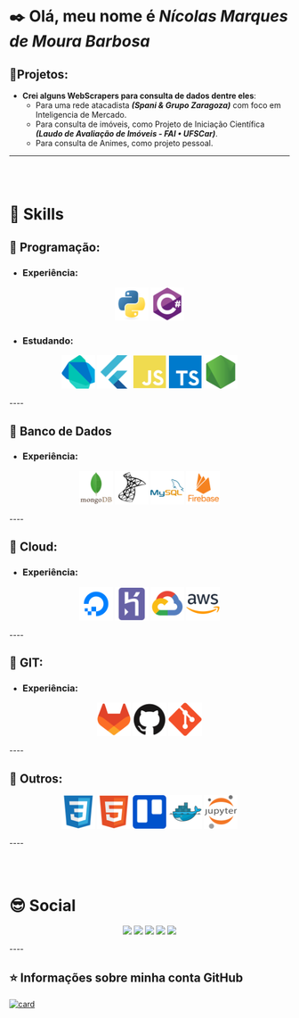 # :black_nib: Olá, meu nome é ***Nícolas Marques de Moura Barbosa***
## :file_folder:<strong>Projetos</strong>:
  - **Crei alguns WebScrapers para consulta de dados dentre eles**:
    - Para uma rede atacadista ***(Spani & Grupo Zaragoza)*** com foco em Inteligencia de Mercado.
    - Para consulta de imóveis, como Projeto de Iniciação Científica ***(Laudo de Avaliação de Imóveis - FAI • UFSCar)***.
    - Para consulta de Animes, como projeto pessoal.
----


<br><br/>

# :open_file_folder: Skills
## :pushpin: Programação:
- ### Experiência:

<p align="center">
    <img height="60" src="https://raw.githubusercontent.com/devicons/devicon/master/icons/python/python-original.svg" alt="Python"/>
    <img height="60" src="https://raw.githubusercontent.com/devicons/devicon/master/icons/csharp/csharp-original.svg" alt="CSharp"/>
</p>

- ### Estudando:

<p align="center">
    <img height="60" src="https://raw.githubusercontent.com/devicons/devicon/master/icons/dart/dart-original.svg" alt="Dart"/>
    <img height="60" src="https://raw.githubusercontent.com/devicons/devicon/master/icons/flutter/flutter-original.svg" alt="Flutter"/>
    <img height="60" src="https://raw.githubusercontent.com/devicons/devicon/master/icons/javascript/javascript-plain.svg" alt="JavaScript"/>
    <img height="60" src="https://raw.githubusercontent.com/devicons/devicon/master/icons/typescript/typescript-plain.svg" alt="TypeScript"/>
    <img height="60" src="https://raw.githubusercontent.com/devicons/devicon/master/icons/nodejs/nodejs-original.svg" alt="NodeJS"/>
</p>
----


## :pushpin: Banco de Dados
- ### Experiência:

<p align="center">
    <img height="60" src="https://raw.githubusercontent.com/devicons/devicon/master/icons/mongodb/mongodb-original-wordmark.svg" alt="MongoDB"/>
    <img height="60" src="https://raw.githubusercontent.com/devicons/devicon/master/icons/microsoftsqlserver/microsoftsqlserver-plain.svg" alt="SQL Server"/>
    <img height="60" src="https://raw.githubusercontent.com/devicons/devicon/master/icons/mysql/mysql-original-wordmark.svg" alt="MySQL"/>
    <img height="60" src="https://raw.githubusercontent.com/devicons/devicon/master/icons/firebase/firebase-plain-wordmark.svg" alt="Firebase"/>
</p>
----


## :pushpin: Cloud:
- ### Experiência:

<p align="center">
    <img height="60" src="https://raw.githubusercontent.com/devicons/devicon/master/icons/digitalocean/digitalocean-original.svg" alt="DigitalOcean"/>
    <img height="60" src="https://raw.githubusercontent.com/devicons/devicon/master/icons/heroku/heroku-plain.svg" alt="Heroku"/>
    <img height="60" src="https://raw.githubusercontent.com/devicons/devicon/master/icons/googlecloud/googlecloud-original.svg" alt="GoogleCloud"/>
    <img height="60" src="https://raw.githubusercontent.com/devicons/devicon/master/icons/amazonwebservices/amazonwebservices-original.svg" alt="AWS"/>
</p>
----


## :pushpin: GIT:

- ### Experiência:
<p align="center">
    <img height="60" src="https://raw.githubusercontent.com/devicons/devicon/master/icons/gitlab/gitlab-original.svg" alt="GitLab"/>
    <img height="60" src="https://raw.githubusercontent.com/devicons/devicon/master/icons/github/github-original.svg" alt="GitHub"/>
    <img height="60" src="https://raw.githubusercontent.com/devicons/devicon/master/icons/git/git-original.svg" alt="Git"/>
</p>
----


## :pushpin: Outros:

<p align="center">
    <img height="60" src="https://github.com/devicons/devicon/blob/master/icons/css3/css3-original.svg" alt="CSS3"/>
    <img height="60" src="https://raw.githubusercontent.com/devicons/devicon/master/icons/html5/html5-original.svg" alt="HTML5"/>
    <img height="60" src="https://raw.githubusercontent.com/devicons/devicon/master/icons/trello/trello-plain.svg" alt="Trello"/>
    <img height="60" src="https://raw.githubusercontent.com/devicons/devicon/master/icons/docker/docker-original.svg" alt="Docker"/>
    <img height="60" src="https://raw.githubusercontent.com/devicons/devicon/master/icons/jupyter/jupyter-original-wordmark.svg" alt="JupyterNotebook"/>
</p>
----


<br><br/>
# :sunglasses: Social
<p align="center">
  <a target="_blank"href="mailto:nikorasu.mmb@gmail.com" alt="GMAIL">
  <img src="https://img.shields.io/badge/-nicolas.mmb@hotmail.com-0072c6?style=flat-square&labelColor=0072c6&logo=gmail&logoColor=white&link="nikorasu.mmb@gmail.com" /></a>

  <a target="_blank" href="https://www.linkedin.com/in/nicolasmmb/" alt="Linkedin">
  <img src="https://img.shields.io/badge/-nicolasmmb-0e76a8?style=flat-square&logo=Linkedin&logoColor=white"/></a>

  <a target="_blank" href="https://api.whatsapp.com/send?phone=5512991126441&text=Ol%C3%A1!!!%20Sou%20o%20N%C3%ADcolas" alt="WhatsApp">
  <img src="https://img.shields.io/badge/-WhatsApp-25d366?style=flat-square&labelColor=25d366&logo=whatsapp&logoColor=white"/></a>

  <a target="_blank" href="https://www.facebook.com/nicolasmmb/" alt="Facebook">
  <img src="https://img.shields.io/badge/-nicolasmmb-3b5998?style=flat-square&labelColor=3b5998&logo=facebook&logoColor=white"/></a>

  <a target="_blank" href="https://www.instagram.com/nicolas.mmb/" alt="Instagram">
  <img src="https://img.shields.io/badge/-nicolas.mmb-DF0174?style=flat-square&labelColor=DF0174&logo=instagram&logoColor=white"/></a>
</p>  
----

## ⭐ Informações sobre minha conta GitHub
[![card](https://github-readme-stats.vercel.app/api?username=nicolasmmb&theme=tokyonight)](https://github.com/nicolasmmb/)
